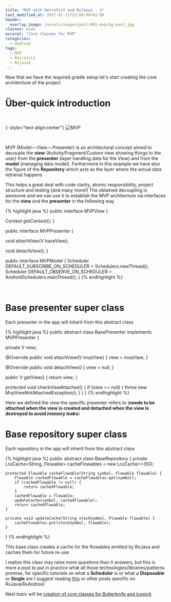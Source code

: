 ```yaml
---
title: "MVP with Retrofit2 and RxJava2 - 3"
last_modified_at: 2017-01-11T12:00:00+01:00
header: 
  overlay_image: /assets/images/post/001-mvp/bg-post.jpg
classes: wide
excerpt: "Core classes for MVP"
categories:
  - Android
tags:
  - MVP
  - Retrofit2
  - Rxjava2
---
```


Now that we have the required gradle setup let's start creating the core architecture of the project

# Über-quick introduction

&nbsp;

{: style="text-align:center"}
![MVP][mvpImage]

&nbsp;

MVP (Model — View — Presenter) is an architectural concept aimed to decouple the **view** (Activity/Fragment/Custom view showing things to the user) from the **presenter** (layer handling data for the View) and from the **model** (managing data model).
Furthermore in this example we have also the figure of the **Repository** which acts as the layer where the actual data retrieval happens

This helps a great deal with code clarity, atomic responsibility, project structure and testing (and many more!)
The obtained decoupling is awesome and we can use it to establish the MVP architecture via interfaces for the **view** and the **presenter** in the following way

{% highlight java %}
public interface MVPView {

   Context getContext();
}

public interface MVPPresenter<V extends MVPView> {

   void attachView(V baseView);

   void detachView();
}

public interface MVPModel {
   Scheduler DEFAULT_SUBSCRIBE_ON_SCHEDULER = Schedulers.newThread();
   Scheduler DEFAULT_OBSERVE_ON_SCHEDULER = AndroidSchedulers.mainThread();
}
{% endhighlight %}

&nbsp;

# Base presenter super class
Each presenter in the app will inherit from this abstract class

{% highlight java %}
public abstract class BasePresenter<V extends MVPView> implements MVPPresenter<V> {

   private V view;

   @Override
   public void attachView(V mvpView) {
      view = mvpView;
   }

   @Override
   public void detachView() {
      view = null;
   }

   public V getView() {
      return view;
   }

   protected void checkViewAttached() {
      if (view == null) {
         throw new MvpViewNotAttachedException();
      }
   }
}
{% endhighlight %}

Here we defined the view the specific presenter refers to (**needs to be attached when the view is created and detached when the view is destroyed to avoid memory leaks**)

# Base repository super class
Each repository in the app will inherit from this abstract class

{% highlight java %}
public abstract class BaseRepository {
	private LruCache<String, Flowable> cacheFlowables = new LruCache<>(50);

	protected Flowable cacheFlowable(String symbol, Flowable flowable) {
		Flowable cachedFlowable = cacheFlowables.get(symbol);
		if (cachedFlowable != null) {
			return cachedFlowable;
		}
		cachedFlowable = flowable;
		updateCache(symbol, cachedFlowable);
		return cachedFlowable;
	}

	private void updateCache(String stockSymbol, Flowable flowable) {
		cacheFlowables.put(stockSymbol, flowable);
	}
}
{% endhighlight %}

This base class creates a cache for the flowables emitted by RxJava and caches them for future re-use

I realize this class may raise more questions than it answers, but this is more a post to put in practice what all those technologies/libraries/patterns promise, for specific tutorials on what a **Scheduler** is or what a **Disposable** or **Single** are I suggest reading [this][rxjava] or other posts specific on RxJava/RxAndroid

Next topic will be [creation of core classes for Butterknife and Icepick][next]

[next]: https://kioli.github.io/android/MVP-RxJava-Retrofit2-Part3/
[rxjava]: http://mttkay.github.io/blog/2013/08/25/functional-reactive-programming-on-android-with-rxjava/
[mvpImage]: https://kioli.github.io/assets/images/post/001-mvp/mvp.png